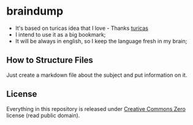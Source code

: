 # braindump
- It's based on turicas idea that I love - Thanks [turicas](https://github.com/turicas/braindump)
- I intend to use it as a big bookmark;
- It will be always in english, so I keep the language fresh in my brain;

## How to Structure Files

Just create a markdown file about the subject and put information on it.

## License

Everything in this repository is released under [Creative Commons
Zero](https://creativecommons.org/publicdomain/zero/1.0/) license (read public
domain).

